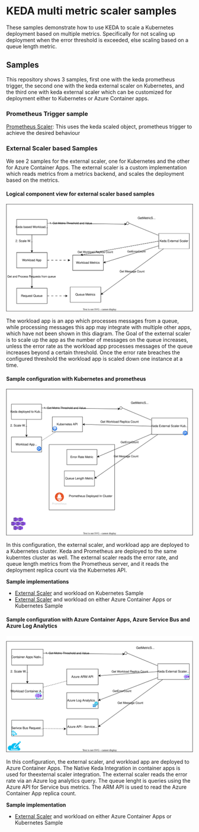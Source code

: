 # KEDA multi metric scaler samples

These samples demonstrate how to use KEDA to scale a Kubernetes deployment based on multiple metrics. Specifically for not scaling up deployment when the error threshold is exceeded, else scaling based on a queue length metric. 

## Samples

This repository shows 3 samples, first one with the keda prometheus trigger, the second one with the keda external scaler on Kubernetes, and the third one with keda external scaler which can be customized for deployment either to Kubernetes or Azure Container apps. 

### Prometheus Trigger sample

[Prometheus Scaler](./prometheus-scaler/README.md): This uses the keda scaled object, prometheus trigger to achieve the desired behaviour

### External Scaler based Samples

We see 2 samples for the external scaler, one for Kubernetes and the other for Azure Container Apps. The external scaler is a custom implementation which reads metrics from a metrics backend, and scales the deployment based on the metrics.


#### Logical component view for external scaler based samples

![Logical View](./external-scaler-containerapps-and-k8s/images/logical-view.svg)

The workload app is an app which processes messages from a queue, while processing messages this app may integrate with multiple other apps, which have not been shown in this diagram. The Goal of the external scaler is to scale up the app as the number of messages on the queue increases, unless the error rate as the workload app processes messages of the queue increases beyond a certain threshold. Once the error rate breaches the configured threshold the workload app is scaled down one instance at a time.

#### Sample configuration with Kubernetes and prometheus

![Kubernetes and Prometheus](./external-scaler-containerapps-and-k8s/images/kubernetes-prometheus.svg)

In this configuration, the external scaler, and workload app are deployed to a Kubernetes cluster. Keda and Prometheus are deployed to the same kuberntes cluster as well. The external scaler reads the error rate, and queue length metrics from the Prometheus server, and it reads the deployment replica count via the Kubernetes API.

**Sample implementations**

* [External Scaler](./external-scaler/README.md) and workload on Kubernetes Sample
* [External Scaler](./external-scaler-containerapps-and-k8s/README.md) and workload on either Azure Container Apps or Kubernetes Sample


#### Sample configuration with Azure Container Apps, Azure Service Bus and Azure Log Analytics

![Azure Container Apps](./external-scaler-containerapps-and-k8s/images/container-apps-azure-metrics.svg)

In this configuration, the external scaler, and workload app are deployed to Azure Container Apps. The Native Keda Integration in container apps is used for theexternal scaler integration. The external scaler reads the error rate via an Azure log analytics query. The queue lenght is queries using the Azure API for Service bus metrics. The ARM API is used to read the Azure Container App replica count.

**Sample implementation**

* [External Scaler](./external-scaler-containerapps-and-k8s/README.md) and workload on either Azure Container Apps or Kubernetes Sample